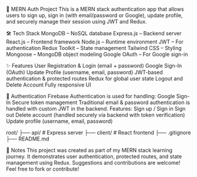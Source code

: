 🚀 MERN Auth Project
This is a MERN stack authentication app that allows users to sign up, sign in (with email/password or Google), update profile, and securely manage their session using JWT and Redux.

🛠️ Tech Stack
MongoDB – NoSQL database
Express.js – Backend server
React.js – Frontend framework
Node.js – Runtime environment
JWT – For authentication
Redux Toolkit – State management
Tailwind CSS – Styling
Mongoose – MongoDB object modeling
Google OAuth – For Google sign-in




✨ Features
User Registration & Login (email + password)
Google Sign-In (OAuth)
Update Profile (username, email, password)
JWT-based authentication & protected routes
Redux for global user state
Logout and Delete Account
Fully responsive UI


🔐 Authentication
Firebase Authentication is used for handling:
Google Sign-In
Secure token management
Traditional email & password authentication is handled with custom JWT in the backend.
Features:
Sign up / Sign in
Sign out
Delete account (handled securely via backend with token verification)
Update profile (username, email, password)



root/
├── api/        # Express server
├── client/     # React frontend
├── .gitignore
├── README.md


📌 Notes
This project was created as part of my MERN stack learning journey.
It demonstrates user authentication, protected routes, and state management using Redux.
Suggestions and contributions are welcome!
Feel free to fork or contribute!
